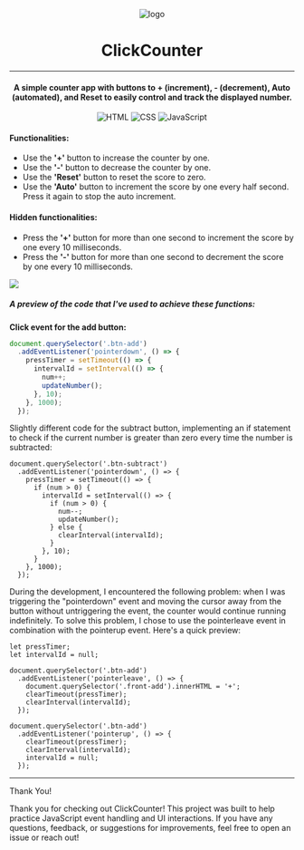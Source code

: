 
 <p align="center">
  <img src="https://i.imgur.com/i8ZXSXx_d.png?maxwidth=520&shape=thumb&fidelity=high" alt="logo">
</p>

<h1 align="center">ClickCounter</h1>

---

<h4 align="center">A simple counter app with buttons to + (increment), - (decrement), Auto (automated), and Reset to easily control and track the displayed number.</h4>

<p align="center">
  <img src="https://img.shields.io/badge/HTML-orange" alt="HTML">
  <img src="https://img.shields.io/badge/CSS-blue" alt="CSS">
  <img src="https://img.shields.io/badge/JavaScript-yellow" alt="JavaScript">
</p>

#### Functionalities:

- Use the **'+'** button to increase the counter by one.
- Use the **'-'** button to decrease the counter by one.
- Use the **'Reset'** button to reset the score to zero.
- Use the **'Auto'** button to increment the score by one every half second. Press it again to stop the auto increment.

#### Hidden functionalities:

- Press the **'+'** button for more than one second to increment the score by one every 10 milliseconds.
- Press the **'-'** button for more than one second to decrement the score by one every 10 milliseconds.

![](/assets/Untitled%20video%20-%20Made%20with%20Clipchamp%20(2).gif)

##### A preview of the code that I've used to achieve these functions:

**Click event for the add button:**

```js
document.querySelector('.btn-add')
  .addEventListener('pointerdown', () => {
    pressTimer = setTimeout(() => {
      intervalId = setInterval(() => {
        num++;
        updateNumber();
      }, 10);
    }, 1000);
  });
```
Slightly different code for the subtract button, implementing an if statement to check if the current number is greater than zero every time the number is subtracted:
```JS
document.querySelector('.btn-subtract')
  .addEventListener('pointerdown', () => {
    pressTimer = setTimeout(() => {
      if (num > 0) {
        intervalId = setInterval(() => {
          if (num > 0) {
            num--;
            updateNumber();
          } else {
            clearInterval(intervalId); 
          }
        }, 10);
      }
    }, 1000);
  });
```
During the development, I encountered the following problem: when I was triggering the "pointerdown" event and moving the cursor away from the button without untriggering the event, the counter would continue running indefinitely.
To solve this problem, I chose to use the pointerleave event in combination with the pointerup event. Here's a quick preview:
```JS
let pressTimer;
let intervalId = null;

document.querySelector('.btn-add')
  .addEventListener('pointerleave', () => {
    document.querySelector('.front-add').innerHTML = '+';
    clearTimeout(pressTimer);
    clearInterval(intervalId);
  });

document.querySelector('.btn-add')
  .addEventListener('pointerup', () => {
    clearTimeout(pressTimer);
    clearInterval(intervalId);
    intervalId = null;
  });
  ```
---
Thank You!

Thank you for checking out ClickCounter! This project was built to help practice JavaScript event handling and UI interactions. If you have any questions, feedback, or suggestions for improvements, feel free to open an issue or reach out!
